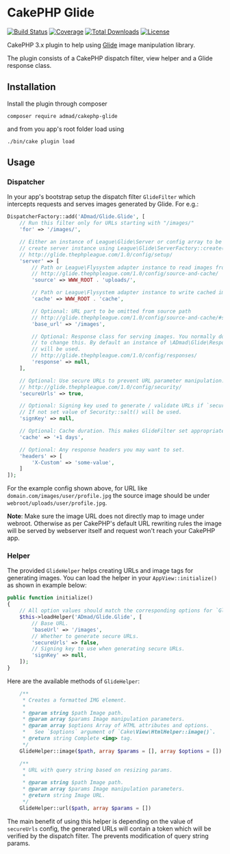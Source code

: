 # CakePHP Glide

[![Build Status](https://img.shields.io/travis/ADmad/cakephp-glide/master.svg?style=flat-square)](https://travis-ci.org/ADmad/cakephp-glide)
[![Coverage](https://img.shields.io/coveralls/ADmad/cakephp-glide/master.svg?style=flat-square)](https://coveralls.io/r/ADmad/cakephp-glide)
[![Total Downloads](https://img.shields.io/packagist/dt/ADmad/cakephp-glide.svg?style=flat-square)](https://packagist.org/packages/ADmad/cakephp-glide)
[![License](https://img.shields.io/badge/license-MIT-blue.svg?style=flat-square)](LICENSE.txt)

CakePHP 3.x plugin to help using [Glide](http://glide.thephpleague.com/) image manipulation library.

The plugin consists of a CakePHP dispatch filter, view helper and a Glide response class.

## Installation

Install the plugin through composer

```
composer require admad/cakephp-glide
```

and from you app's root folder load using

```
./bin/cake plugin load
```

## Usage

### Dispatcher

In your app's bootstrap setup the dispatch filter `GlideFilter` which intercepts
requests and serves images generated by Glide. For e.g.:

```php
DispatcherFactory::add('ADmad/Glide.Glide', [
    // Run this filter only for URLs starting with "/images/"
    'for' => '/images/',

    // Either an instance of League\Glide\Server or config array to be used to
    // create server instance using League\Glide\ServerFactory::create().
    // http://glide.thephpleague.com/1.0/config/setup/
    'server' => [
        // Path or League\Flysystem adapter instance to read images from.
        // http://glide.thephpleague.com/1.0/config/source-and-cache/
        'source' => WWW_ROOT . 'uploads/',

        // Path or League\Flysystem adapter instance to write cached images to.
        'cache' => WWW_ROOT . 'cache',

        // Optional: URL part to be omitted from source path
        // http://glide.thephpleague.com/1.0/config/source-and-cache/#set-a-base-url
        'base_url' => '/images',

        // Optional: Response class for serving images. You normally don't need
        // to change this. By default an instance of \ADmad\Glide\Responses\CakeResponseFactory()
        // will be used.
        // http://glide.thephpleague.com/1.0/config/responses/
        'response' => null,
    ],

    // Optional: Use secure URLs to prevent URL parameter manipulation.
    // http://glide.thephpleague.com/1.0/config/security/
    'secureUrls' => true,

    // Optional: Signing key used to generate / validate URLs if `secureUrls` is `true`.
    // If not set value of Security::salt() will be used.
    'signKey' => null,

    // Optional: Cache duration. This makes GlideFilter set appropriate cache headers.
    'cache' => '+1 days',

    // Optional: Any response headers you may want to set.
    'headers' => [
        'X-Custom' => 'some-value',
    ]
]);
```

For the example config shown above, for URL like `domain.com/images/user/profile.jpg`
the source image should be under `webroot/uploads/user/profile.jpg`.

__Note__: Make sure the image URL does not directly map to image under webroot.
Otherwise as per CakePHP's default URL rewriting rules the image will be served by
webserver itself and request won't reach your CakePHP app.

### Helper

The provided `GlideHelper` helps creating URLs and image tags for generating
images. You can load the helper in your `AppView::initialize()` as shown in
example below:

```php
public function initialize()
{
    // All option values should match the corresponding options for `GlideFilter`.
    $this->loadHelper('ADmad/Glide.Glide', [
        // Base URL.
        'baseUrl' => '/images',
        // Whether to generate secure URLs.
        'secureUrls' => false,
        // Signing key to use when generating secure URLs.
        'signKey' => null,
    ]);
}

```

Here are the available methods of `GlideHelper`:

```php
    /**
     * Creates a formatted IMG element.
     *
     * @param string $path Image path.
     * @param array $params Image manipulation parameters.
     * @param array $options Array of HTML attributes and options.
     *   See `$options` argument of `Cake\View\HtmlHelper::image()`.
     * @return string Complete <img> tag.
     */
    GlideHelper::image($path, array $params = [], array $options = [])

    /**
     * URL with query string based on resizing params.
     *
     * @param string $path Image path.
     * @param array $params Image manipulation parameters.
     * @return string Image URL.
     */
    GlideHelper::url($path, array $params = [])
```

The main benefit of using this helper is depending on the value of `secureUrls`
config, the generated URLs will contain a token which will be verified by the
dispatch filter. The prevents modification of query string params.
